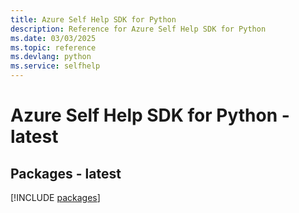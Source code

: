 ```yaml
---
title: Azure Self Help SDK for Python
description: Reference for Azure Self Help SDK for Python
ms.date: 03/03/2025
ms.topic: reference
ms.devlang: python
ms.service: selfhelp
---
```

# Azure Self Help SDK for Python - latest
## Packages - latest
[!INCLUDE [packages](self-help-index.md)]